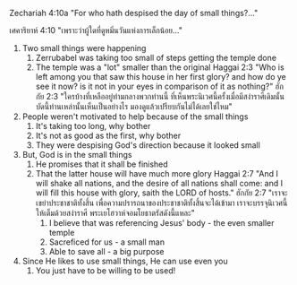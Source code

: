 Zechariah 4:10a "For who hath despised the day of small things?..."

เศคาริยาห์ 4:10 "เพราะว่าผู้ใดที่ดูหมิ่นวันแห่งการเล็กน้อย..."

1. Two small things were happening
   1. Zerrubabel was taking too small of steps getting the temple done
   2. The temple was a "lot" smaller than the original
      Haggai 2:3 "Who is left among you that saw this house in her first glory? and how do ye see it now? is it not in your eyes in comparison of it as nothing?"
      ฮักกัย 2:3 "ใครบ้างที่เหลืออยู่ท่ามกลางพวกท่านนี้ ที่เห็นพระนิเวศนี้ครั้งเมื่อมีสง่าราศีเดิมนั้น บัดนี้ท่านเหล่านั้นเห็นเป็นอย่างไร มองดูแล้วเปรียบกันไม่ได้เลยใช่ไหม"
2. People weren't motivated to help because of the small things
   1. It's taking too long, why bother
   2. It's not as good as the first, why bother
   3. They were despising God's direction because it looked small
3. But, God is in the small things
   1. He promises that it shall be finished
   2. That the latter house will have much more glory
      Haggai 2:7 "And I will shake all nations, and the desire of all nations shall come: and I will fill this house with glory, saith the LORD of hosts."
      ฮักกัย 2:7 "เราจะเขย่าประชาชาติทั้งสิ้น เพื่อความปรารถนาของประชาชาติทั้งสิ้นจะได้เข้ามา เราจะบรรจุนิเวศนี้ให้เต็มด้วยสง่าราศี พระเยโฮวาห์จอมโยธาตรัสดังนี้แหละ"
      1. I believe that was referencing Jesus' body - the even smaller temple
      2. Sacreficed for us - a small man
      3. Able to save all - a big purpose
4. Since He likes to use small things, He can use even you
   1. You just have to be willing to be used!